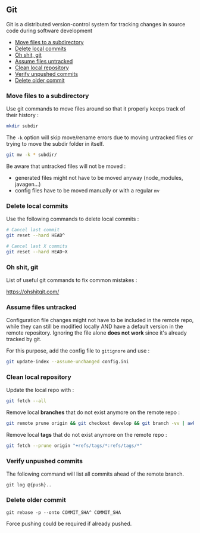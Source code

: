 ## Git
Git is a distributed version-control system for tracking changes in source code during software development

* [Move files to a subdirectory](#moves-files-to-a-subdirectory)
* [Delete local commits](#delete-local-commits)
* [Oh shit, git](#oh-shit-git)
* [Assume files untracked](#assume-files-untracked)
* [Clean local repository](#clean-local-repository)
* [Verify unpushed commits](#verify-unpushed-commits)
* [Delete older commit](#delete-older-commit)

### Move files to a subdirectory
Use git commands to move files around so that it properly keeps track of their history :

```bash
mkdir subdir
```

The `-k` option will skip move/rename errors due to moving untracked files or trying to move the subdir folder in itself.
```bash
git mv -k * subdir/
```

Be aware that untracked files will not be moved :
* generated files might not have to be moved anyway (node_modules, javagen...)
* config files have to be moved manually or with a regular `mv`

### Delete local commits
Use the following commands to delete local commits :

```bash
# Cancel last commit
git reset --hard HEAD^

# Cancel last X commits
git reset --hard HEAD~X
```

### Oh shit, git
List of useful git commands to fix common mistakes :

https://ohshitgit.com/

### Assume files untracked

Configuration file changes might not have to be included in the remote repo, while they can still be modified locally AND have a default version in the remote repository. Ignoring the file alone **does not work** since it's already tracked by git.

For this purpose, add the config file to `gitignore` and use :

```bash
git update-index --assume-unchanged config.ini
```

### Clean local repository

Update the local repo with :

```bash
git fetch --all
```

Remove local **branches** that do not exist anymore on the remote repo :

```bash
git remote prune origin && git checkout develop && git branch -vv | awk '/: gone]/{print $1}' | xargs git branch -d
```

Remove local **tags** that do not exist anymore on the remote repo :

```bash
git fetch --prune origin "+refs/tags/*:refs/tags/*"
```

### Verify unpushed commits

The following command will list all commits ahead of the remote branch.
```
git log @{push}..
```

### Delete older commit

```
git rebase -p --onto COMMIT_SHA^ COMMIT_SHA
```

Force pushing could be required if already pushed.
